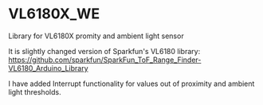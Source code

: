 # VL6180X_WE
Library for VL6180X promity and ambient light sensor

It is slightly changed version of Sparkfun's VL6180 library:
https://github.com/sparkfun/SparkFun_ToF_Range_Finder-VL6180_Arduino_Library

I have added Interrupt functionality for values out of proximity and ambient light thresholds. 
